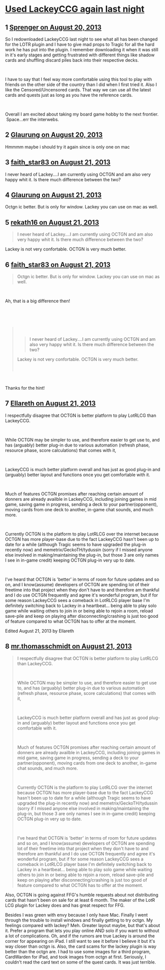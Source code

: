 # [Used LackeyCCG again last night](https://community.fantasyflightgames.com/topic/88831-used-lackeyccg-again-last-night/)

## 1 [Sprenger on August 20, 2013](https://community.fantasyflightgames.com/topic/88831-used-lackeyccg-again-last-night/?do=findComment&comment=845226)

So I redownloaded LackeyCCG last night to see what all has been changed for the LOTR plugin and I have to give mad props to Tragic for all the hard work he has put into the plugin. I remember downloading it when it was still in it's early stages and getting frustrated with different things like shadow cards and shuffling discard piles back into their respective decks. 

 

I have to say that I feel way more comfortable using this tool to play with friends on the other side of the country than I did when I first tried it. Also I like the Censored/Uncensored cards. That way we can use all the latest cards and quests just as long as you have the reference cards.

 

Overall I am excited about taking my board game hobby to the next frontier.  Space...err the interwebs. 

## 2 [Glaurung on August 20, 2013](https://community.fantasyflightgames.com/topic/88831-used-lackeyccg-again-last-night/?do=findComment&comment=845288)

Hmmmm maybe i should try it again since is only one on mac

## 3 [faith_star83 on August 21, 2013](https://community.fantasyflightgames.com/topic/88831-used-lackeyccg-again-last-night/?do=findComment&comment=846050)

I never heard of Lackey....I am currently using OCTGN and am also very happy whit it. Is there much difference between the two?

## 4 [Glaurung on August 21, 2013](https://community.fantasyflightgames.com/topic/88831-used-lackeyccg-again-last-night/?do=findComment&comment=846064)

Octgn ic better. But is only for window. Lackey you can use on mac as well.

## 5 [rekath16 on August 21, 2013](https://community.fantasyflightgames.com/topic/88831-used-lackeyccg-again-last-night/?do=findComment&comment=846073)

> I never heard of Lackey....I am currently using OCTGN and am also very happy whit it. Is there much difference between the two?

Lackey is not very confortable. OCTGN is very much better.

## 6 [faith_star83 on August 21, 2013](https://community.fantasyflightgames.com/topic/88831-used-lackeyccg-again-last-night/?do=findComment&comment=846107)

> Octgn ic better. But is only for window. Lackey you can use on mac as well.

 

Ah, that is a big difference then!

 

 

>  
> 
> > I never heard of Lackey....I am currently using OCTGN and am also very happy whit it. Is there much difference between the two?
> 
> Lackey is not very confortable. OCTGN is very much better.
> 
>  

 

Thanks for the hint!

## 7 [Ellareth on August 21, 2013](https://community.fantasyflightgames.com/topic/88831-used-lackeyccg-again-last-night/?do=findComment&comment=846206)

I respectfully disagree that OCTGN is better platform to play LotRLCG than LackeyCCG.

 

While OCTGN may be simpler to use, and therefore easier to get use to, and has (arguably) better plug-in due to various automation (refresh phase, resource phase, score calculations) that comes with it,

 

LackeyCCG is much better platform overall and has just as good plug-in and (arguably) better layout and functions once you get comfortable with it.

 

Much of features OCTGN promises after reaching certain amount of donners are already availble in LackeyCCG, including joining games in mid game, saving game in progress, sending a deck to your partner(opponent), moving cards from one deck to another, in-game chat sounds, and much more.

 

Currently OCTGN is the platform to play LotRLCG over the internet because OCTGN has more player-base due to the fact LackeyCCG hasn't been up to date for a while (although Tragic seems to have upgraded the plug-in recently now) and memetrix/GeckoTH/tydussin (sorry if I missed anyone else involved in making/maintaining the plug-in, but those 3 are only names I see in in-game credit) keeping OCTGN plug-in very up to date.

 

I've heard that OCTGN is 'better' in terms of room for future updates and so on, and I know(assume) developers of OCTGN are spending lot of their freetime into that project when they don't have to and therefore am thankful and I do use OCTGN frequently and agree it's wonderful program, but if for some reason LackeyCCG sees a comeback in LotRLCG player base I'm definitely switching back to Lackey in a heartbeat... being able to play solo game while waiting others to join in or being able to rejoin a room, reload save-pile and keep on playing after disconnecting/crashing is just too good of feature compared to what OCTGN has to offer at the moment.

Edited August 21, 2013 by Ellareth

## 8 [mr.thomasschmidt on August 21, 2013](https://community.fantasyflightgames.com/topic/88831-used-lackeyccg-again-last-night/?do=findComment&comment=846579)

> I respectfully disagree that OCTGN is better platform to play LotRLCG than LackeyCCG.
> 
>  
> 
> While OCTGN may be simpler to use, and therefore easier to get use to, and has (arguably) better plug-in due to various automation (refresh phase, resource phase, score calculations) that comes with it,
> 
>  
> 
> LackeyCCG is much better platform overall and has just as good plug-in and (arguably) better layout and functions once you get comfortable with it.
> 
>  
> 
> Much of features OCTGN promises after reaching certain amount of donners are already availble in LackeyCCG, including joining games in mid game, saving game in progress, sending a deck to your partner(opponent), moving cards from one deck to another, in-game chat sounds, and much more.
> 
>  
> 
> Currently OCTGN is the platform to play LotRLCG over the internet because OCTGN has more player-base due to the fact LackeyCCG hasn't been up to date for a while (although Tragic seems to have upgraded the plug-in recently now) and memetrix/GeckoTH/tydussin (sorry if I missed anyone else involved in making/maintaining the plug-in, but those 3 are only names I see in in-game credit) keeping OCTGN plug-in very up to date.
> 
>  
> 
> I've heard that OCTGN is 'better' in terms of room for future updates and so on, and I know(assume) developers of OCTGN are spending lot of their freetime into that project when they don't have to and therefore am thankful and I do use OCTGN frequently and agree it's wonderful program, but if for some reason LackeyCCG sees a comeback in LotRLCG player base I'm definitely switching back to Lackey in a heartbeat... being able to play solo game while waiting others to join in or being able to rejoin a room, reload save-pile and keep on playing after disconnecting/crashing is just too good of feature compared to what OCTGN has to offer at the moment.

Also, OCTGN is going against FFG's humble requests about not distributing cards that hasn't been on sale for at least 6 month. The maker of the LotR LCG plugin for Lackey does and has great respect for FFG.

Besides I was green with envy because I only have Mac. Finally I went through the trouble to install windows and finally getting to try octgn. My feelings compared with lackey? Meh. Greater layout maybe, but that's about it. Prefer a program that lets you play online AND solo if you want to without a lot of complications. Oh, and if the rumors are true Lackey is around the corner for appearing on iPad. I still want to see it before I believe it but it's way closer than octgn is. Also, the card scams for the lackey plugin is way better than the octgn are. I had to use some images for a third program, CardWarden for iPad, and took images from octgn at first. Seriously, I couldn't read the card text on some of the quest cards. It was just terrible.


